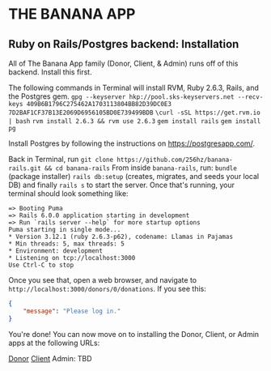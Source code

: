 # THE BANANA APP

## Ruby on Rails/Postgres backend: Installation

All of The Banana App family (Donor, Client, & Admin) runs off of this backend.  Install this first.

The following commands in Terminal will install RVM, Ruby 2.6.3, Rails, and the Postgres gem.
`gpg --keyserver hkp://pool.sks-keyservers.net --recv-keys 409B6B1796C275462A1703113804BB82D39DC0E3 7D2BAF1CF37B13E2069D6956105BD0E739499BDB`
`\curl -sSL https://get.rvm.io | bash`
`rvm install 2.6.3 && rvm use 2.6.3`
`gem install rails`
`gem install pg`

Install Postgres by following the instructions on https://postgresapp.com/.

Back in Terminal, run
`git clone https://github.com/256hz/banana-rails.git && cd banana-rails`
From inside `banana-rails`, run:
`bundle` (package installer)
`rails db:setup` (creates, migrates, and seeds your local DB)
and finally
`rails s`
to start the server.  Once that's running, your terminal should look something like:

```terminal
=> Booting Puma
=> Rails 6.0.0 application starting in development 
=> Run `rails server --help` for more startup options
Puma starting in single mode...
* Version 3.12.1 (ruby 2.6.3-p62), codename: Llamas in Pajamas
* Min threads: 5, max threads: 5
* Environment: development
* Listening on tcp://localhost:3000
Use Ctrl-C to stop
```

Once you see that, open a web browser, and navigate to `http://localhost:3000/donors/0/donations`.  If you see this:

```json
{
	"message": "Please log in."
}
```

You're done!  You can now move on to installing the Donor, Client, or Admin apps at the following URLs:

[Donor](https://github.com/FoodIsLifeBGP/banana-rn)
[Client](https://github.com/FoodIsLifeBGP/banana-rn-client)
Admin: TBD
